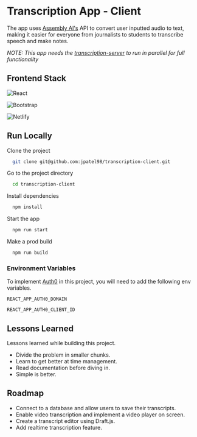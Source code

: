 # Transcription App - Client

The app uses [Assembly AI's](https://www.assemblyai.com/) API to convert user inputted audio to text, making it easier for everyone from journalists to students to transcribe speech and make notes.

*NOTE: This app needs the [transcription-server](https://github.com/jpatel98/transcription-server) to run in parallel for full functionality*

## Frontend Stack

![React](https://img.shields.io/badge/react-%2320232a.svg?style=for-the-badge&logo=react&logoColor=%2361DAFB)

![Bootstrap](https://img.shields.io/badge/bootstrap-%23563D7C.svg?style=for-the-badge&logo=bootstrap&logoColor=white)

![Netlify](https://img.shields.io/badge/netlify-%23000000.svg?style=for-the-badge&logo=netlify&logoColor=#00C7B7)

## Run Locally

Clone the project

```bash
  git clone git@github.com:jpatel98/transcription-client.git
```

Go to the project directory

```bash
  cd transcription-client
```

Install dependencies

```bash
  npm install
```

Start the app

```bash
  npm run start
```

Make a prod build

```bash
  npm run build
```

### Environment Variables

To implement [Auth0](https://auth0.com/docs/quickstart/spa/react/01-login) in this project, you will need to add the following env variables.

`REACT_APP_AUTH0_DOMAIN`

`REACT_APP_AUTH0_CLIENT_ID`

## Lessons Learned

Lessons learned while building this project.
- Divide the problem in smaller chunks.
- Learn to get better at time management.
- Read documentation before diving in.
- Simple is better.


## Roadmap

- Connect to a database and allow users to save their transcripts.
- Enable video transcription and implement a video player on screen.
- Create a transcript editor using Draft.js.
- Add realtime transcription feature.

